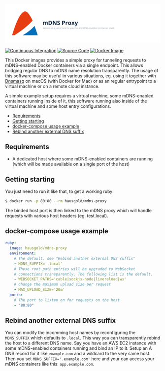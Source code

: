 ![mDNS proxy](https://raw.githubusercontent.com/hausgold/mdns-proxy/master/docs/assets/project.png)

[![Continuous Integration](https://github.com/hausgold/mdns-proxy/actions/workflows/package.yml/badge.svg?branch=master)](https://github.com/hausgold/mdns-proxy/actions/workflows/package.yml)
[![Source Code](https://img.shields.io/badge/source-on%20github-blue.svg)](https://github.com/hausgold/mdns-proxy)
[![Docker Image](https://img.shields.io/badge/image-on%20docker%20hub-blue.svg)](https://hub.docker.com/r/hausgold/mdns-proxy/)

This Docker images provides a simple proxy for tunneling requests to
mDNS-enabled Docker containers via a single endpoint. This allows bridging
regular DNS to mDNS name resolution transparently. The usage of this software
may be useful in various situations, eg. using it together with
[Dnsmasq](http://www.thekelleys.org.uk/dnsmasq/doc.html) on macOS (with Docker
for Mac) or as an regular entrypoint to a virtual machine or on a remote cloud
instance.

A simple example setup requires a virtual machine, some mDNS-enabled containers
running inside of it, this software running also inside of the virtual machine
and some host entry configurations.

- [Requirements](#requirements)
- [Getting starting](#getting-starting)
- [docker-compose usage example](#docker-compose-usage-example)
- [Rebind another external DNS suffix](#rebind-another-external-dns-suffix)

## Requirements

* A dedicated host where some mDNS-enabled containers are running (which will
  be made available on a single port of the host)

## Getting starting

You just need to run it like that, to get a working ruby:

```bash
$ docker run -p 80:80 --rm hausgold/mdns-proxy
```

The binded host port is then linked to the mDNS proxy which will handle
requests with various host headers (eg. test.local).

## docker-compose usage example

```yaml
ruby:
  image: hausgold/mdns-proxy
  environment:
    # The default, see "Rebind another external DNS suffix"
    - MDNS_SUFFIX='.local'
    # These root path entries will be upgraded to WebSocket
    # connections transparently. The following list is the default.
    - WEBSOCKET_PATHS='cable|sockjs-node|livereload|ws'
    # Change the maximum upload size per request
    - MAX_UPLOAD_SIZE='20m'
  ports:
    # The port to listen on for requests on the host
    - "80:80"
```

## Rebind another external DNS suffix

You can modify the incomming host names by reconfiguring the `MDNS_SUFFIX`
which defaults to `.local`. This way you can transparently rebind the host to a
different DNS name. Say you have an AWS EC2 instance with some mDNS-enabled
containers running and bind an IP to it. Setup an A DNS record for it like
`example.com` and a wildcard to the very same host.  Then you set
`MDNS_SUFFIX='.example.com'` here and your can access your mDNS containers like
this: `app.example.com`.
